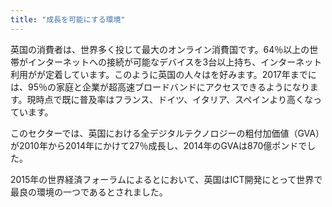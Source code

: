 ```yaml
---
title: "成長を可能にする環境"
---
```

英国の消費者は、世界多く投じて最大のオンライン消費国です。64％以上の世帯がインターネットへの接続が可能なデバイスを3台以上持ち、インターネット利用がが定着しています。このように英国の人々はを好みます。2017年までには、95％の家庭と企業が超高速ブロードバンドにアクセスできるようになります。現時点で既に普及率はフランス、ドイツ、イタリア、スペインより高くなっています。

このセクターでは、英国における全デジタルテクノロジーの粗付加価値（GVA）が2010年から2014年にかけて27％成長し、2014年のGVAは870億ポンドでした。

2015年の世界経済フォーラムによるとにおいて、英国はICT開発にとって世界で最良の環境の一つであるとされました。

